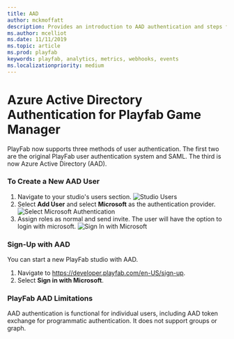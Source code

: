 ```yaml
---
title: AAD
author: mckmoffatt
description: Provides an introduction to AAD authentication and steps for how to create a user with this auth method
ms.author: mcelliot
ms.date: 11/11/2019
ms.topic: article
ms.prod: playfab
keywords: playfab, analytics, metrics, webhooks, events
ms.localizationpriority: medium
---
```


# Azure Active Directory Authentication for Playfab Game Manager

PlayFab now supports three methods of user authentication. The first two are the original PlayFab user authentication system and SAML. The third is now Azure Active Directory (AAD).

### To Create a New AAD User
1. Navigate to your studio's users section. ![Studio Users](media/AADDoc1.png )
2. Select **Add User** and select **Microsoft** as the authentication provider. ![Select Microsoft Authentication](media/AADDoc2.png )
3. Assign roles as normal and send invite. The user will have the option to login with microsoft. ![Sign In with Microsoft](media/AADDoc3.png )

### Sign-Up with AAD
You can start a new PlayFab studio with AAD.
1. Navigate to https://developer.playfab.com/en-US/sign-up.
2. Select **Sign in with Microsoft**.

### PlayFab AAD Limitations
AAD authentication is functional for individual users, including AAD token exchange for programmatic authentication. It does not support groups or graph.
